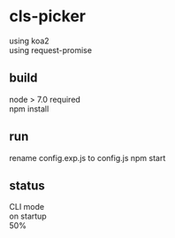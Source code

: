 # cls-picker
using koa2  
using request-promise

## build 
node > 7.0 required  
npm install

## run
rename config.exp.js to config.js
npm start

## status

CLI mode  
on startup  
50%  
